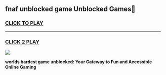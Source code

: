 
## fnaf unblocked game Unblocked Games👋
<h3>
<a href="https://premium.freeplayer.one?title=fnaf_unblocked_game&ref=16F">CLICK TO PLAY</a></h3>
<hr>

<h3>
<a href="https://premium.freeplayer.one?title=fnaf_unblocked_game&ref=16F">CLICK 2 PLAY</a>
  
</h3>

<a href="https://premium.freeplayer.one?title=fnaf_unblocked_game&ref=16F/"><img src="https://clearcache.store/games.png"></a>


**worlds hardest game unblocked: Your Gateway to Fun and Accessible Online Gaming**
